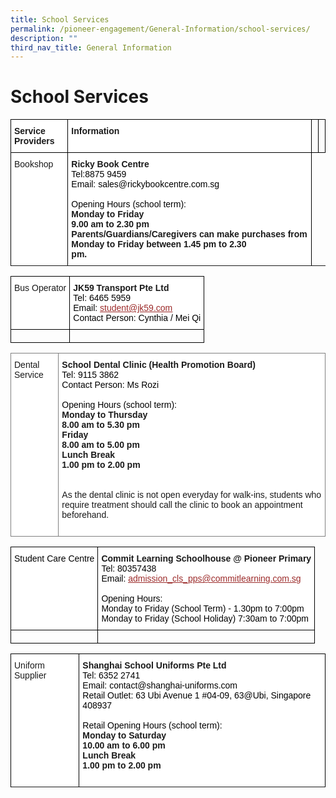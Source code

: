 ```yaml
---
title: School Services
permalink: /pioneer-engagement/General-Information/school-services/
description: ""
third_nav_title: General Information
---
```

# School Services

<style type="text/css">
.tg  {border-collapse:collapse;border-spacing:0;}
.tg td{border-color:black;border-style:solid;border-width:1px;font-family:Arial, sans-serif;font-size:14px;
  overflow:hidden;padding:10px 5px;word-break:normal;}
.tg th{border-color:black;border-style:solid;border-width:1px;font-family:Arial, sans-serif;font-size:14px;
  font-weight:normal;overflow:hidden;padding:10px 5px;word-break:normal;}
.tg .tg-dgl5{background-color:#FFF;font-weight:bold;text-align:left;vertical-align:top}
.tg .tg-0lax{text-align:left;vertical-align:top}
.tg .tg-ktyi{background-color:#FFF;text-align:left;vertical-align:top}
</style>
<table class="tg">
<thead>
  <tr>
    <th class="tg-dgl5">Service Providers</th>
    <th class="tg-dgl5">Information</th>
    <th class="tg-0lax"></th>
    <th class="tg-0lax"></th>
  </tr>
</thead>
<tbody>
  <tr>
    <td class="tg-ktyi">Bookshop</td>
    <td class="tg-dgl5">Ricky Book Centre<br><span style="font-weight:300;color:#000">Tel:8875 9459</span><br><span style="font-weight:300;color:#000">Email: sales@rickybookcentre.com.sg</span><br><br><span style="font-weight:300;color:#000">Opening Hours (school term):</span><br>Monday to Friday<br>9.00 am to 2.30 pm<br>Parents/Guardians/Caregivers can make purchases from Monday to Friday between 1.45 pm to 2.30 pm.<span style="font-weight:300;color:#000">&nbsp;&nbsp;&nbsp;&nbsp;&nbsp;&nbsp;&nbsp;&nbsp;&nbsp;&nbsp;&nbsp;&nbsp;&nbsp;&nbsp;&nbsp;&nbsp;&nbsp;&nbsp;&nbsp;&nbsp;&nbsp;&nbsp;&nbsp;&nbsp;&nbsp;&nbsp;&nbsp;&nbsp;&nbsp;&nbsp;</span></td>
    
  </tr>
  <tr>
  </tr>
</tbody>
</table>

<style type="text/css">
.tg  {border-collapse:collapse;border-spacing:0;}
.tg td{border-color:black;border-style:solid;border-width:1px;font-family:Arial, sans-serif;font-size:14px;
  overflow:hidden;padding:10px 5px;word-break:normal;}
.tg th{border-color:black;border-style:solid;border-width:1px;font-family:Arial, sans-serif;font-size:14px;
  font-weight:normal;overflow:hidden;padding:10px 5px;word-break:normal;}
.tg .tg-ktyi{background-color:#FFF;text-align:left;vertical-align:top}
.tg .tg-dgl5{background-color:#FFF;font-weight:bold;text-align:left;vertical-align:top}
.tg .tg-0lax{text-align:left;vertical-align:top}
</style>
<table class="tg">
<thead>
  <tr>
    <th class="tg-ktyi">Bus Operator</th>
    <th class="tg-dgl5">JK59 Transport Pte Ltd<br><span style="font-weight:300;color:#000">Tel: 6465 5959</span><br><span style="font-weight:300;color:#000">Email:</span> <a href="mailto:student@jk59.com"><span style="font-weight:400;text-decoration:underline;color:#9C2B2A">student@jk59.com</span></a><br><span style="font-weight:300;color:#000">Contact Person: Cynthia / Mei Qi</span></th>
  </tr>
</thead>
<tbody>
  <tr>
    <td class="tg-0lax"></td>
    <td class="tg-0lax"></td>
  </tr>
</tbody>
</table>

<style type="text/css">
.tg  {border-collapse:collapse;border-spacing:0;}
.tg td{border-color:black;border-style:solid;border-width:1px;font-family:Arial, sans-serif;font-size:14px;
  overflow:hidden;padding:10px 5px;word-break:normal;}
.tg th{border-color:black;border-style:solid;border-width:1px;font-family:Arial, sans-serif;font-size:14px;
  font-weight:normal;overflow:hidden;padding:10px 5px;word-break:normal;}
.tg .tg-jxgv{background-color:#FFF;border-color:inherit;text-align:left;vertical-align:top}
.tg .tg-pdeq{background-color:#FFF;border-color:inherit;font-weight:bold;text-align:left;vertical-align:top}
</style>
<table class="tg">
<thead>
  <tr>
    <td class="tg-jxgv">Dental Service</td>
    <td class="tg-pdeq">School Dental Clinic (Health Promotion Board)<br><span style="font-weight:300;color:#000">Tel: 9115 3862</span><br><span style="font-weight:300;color:#000">Contact Person: Ms Rozi</span><br><br><span style="font-weight:300;color:#000">Opening Hours (school term):</span><br>Monday to Thursday<br>8.00 am to 5.30 pm<br>Friday<br>8.00 am to 5.00 pm <br>Lunch Break<br>1.00 pm to 2.00 pm<br><br><br><span style="font-weight:400;font-style:normal">As the dental clinic is not open everyday for walk-ins, students who require treatment should call the clinic to book an appointment beforehand.</span><br><br><span style="font-weight:300;color:#000">                              </span></td>
  </tr>
</thead>
</table>
<style type="text/css">
.tg  {border-collapse:collapse;border-spacing:0;}
.tg td{border-color:black;border-style:solid;border-width:1px;font-family:Arial, sans-serif;font-size:14px;
  overflow:hidden;padding:10px 5px;word-break:normal;}
.tg th{border-color:black;border-style:solid;border-width:1px;font-family:Arial, sans-serif;font-size:14px;
  font-weight:normal;overflow:hidden;padding:10px 5px;word-break:normal;}
.tg .tg-ktyi{background-color:#FFF;text-align:left;vertical-align:top}
.tg .tg-dgl5{background-color:#FFF;font-weight:bold;text-align:left;vertical-align:top}
.tg .tg-0lax{text-align:left;vertical-align:top}
</style>
<table class="tg">
<thead>
  <tr>
    <th class="tg-ktyi"><span style="font-weight:300;color:#000">Student Care Centre</span></th>
    <th class="tg-dgl5">Commit Learning Schoolhouse @ Pioneer Primary<br><span style="font-weight:300;color:#000">Tel: 80357438</span><br><span style="font-weight:300;color:#000">Email:</span> <a href="mailto:admission_cls_pps@commitlearning.com.sg"><span style="font-weight:400;text-decoration:underline;color:#9C2B2A">admission_cls_pps@commitlearning.com.sg</span></a><br><br><span style="font-weight:300;color:#000">Opening Hours: <br> Monday to Friday (School Term) - 1.30pm to 7:00pm<br>Monday to Friday (School Holiday) 7:30am to 7:00pm</span></th>
  </tr>
</thead>
<tbody>
  <tr>
    <td class="tg-0lax"></td>
    <td class="tg-0lax"></td>
  </tr>
</tbody>
</table>

<style type="text/css">
.tg  {border-collapse:collapse;border-spacing:0;}
.tg td{border-color:black;border-style:solid;border-width:1px;font-family:Arial, sans-serif;font-size:14px;
  overflow:hidden;padding:10px 5px;word-break:normal;}
.tg th{border-color:black;border-style:solid;border-width:1px;font-family:Arial, sans-serif;font-size:14px;
  font-weight:normal;overflow:hidden;padding:10px 5px;word-break:normal;}
.tg .tg-ktyi{background-color:#FFF;text-align:left;vertical-align:top}
.tg .tg-dgl5{background-color:#FFF;font-weight:bold;text-align:left;vertical-align:top}
</style>
<table class="tg">
<thead>
  <tr>
    <th class="tg-ktyi">Uniform Supplier</th>
    <th class="tg-dgl5">Shanghai School Uniforms Pte Ltd<br><span style="font-weight:300;color:#000">Tel: 6352 2741</span><br><span style="font-weight:300;color:#000">Email: contact@shanghai-uniforms.com</span><br><span style="font-weight:300;color:#000">Retail Outlet: 63 Ubi Avenue 1 #04-09, 63@Ubi, Singapore 408937</span><br><br><span style="font-weight:300;color:#000">Retail Opening Hours (school term): </span><br>Monday to Saturday<br>10.00 am to 6.00 pm<br>Lunch Break<br>1.00 pm to 2.00 pm <br><span style="font-weight:300;color:#000">&nbsp;&nbsp;&nbsp;&nbsp;&nbsp;&nbsp;&nbsp;&nbsp;&nbsp;&nbsp;&nbsp;&nbsp;&nbsp;&nbsp;&nbsp;&nbsp;&nbsp;&nbsp;&nbsp;&nbsp;&nbsp;&nbsp;&nbsp;&nbsp;&nbsp;&nbsp;&nbsp;&nbsp;&nbsp;&nbsp;</span></th>
  </tr>
</thead>
<tbody>
  <tr>

  </tr>
</tbody>
</table>